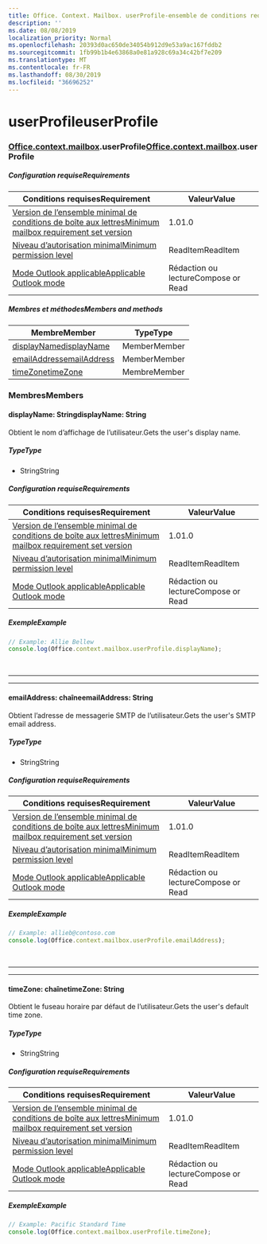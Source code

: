 ```yaml
---
title: Office. Context. Mailbox. userProfile-ensemble de conditions requises 1,3
description: ''
ms.date: 08/08/2019
localization_priority: Normal
ms.openlocfilehash: 20393d0ac650de34054b912d9e53a9ac167fddb2
ms.sourcegitcommit: 1fb99b1b4e63868a0e81a928c69a34c42bf7e209
ms.translationtype: MT
ms.contentlocale: fr-FR
ms.lasthandoff: 08/30/2019
ms.locfileid: "36696252"
---
```

# <a name="userprofile"></a><span data-ttu-id="205e8-102">userProfile</span><span class="sxs-lookup"><span data-stu-id="205e8-102">userProfile</span></span>

### <a name="officeofficemdcontextofficecontextmdmailboxofficecontextmailboxmduserprofile"></a><span data-ttu-id="205e8-103">[Office](Office.md)[.context](Office.context.md)[.mailbox](Office.context.mailbox.md).userProfile</span><span class="sxs-lookup"><span data-stu-id="205e8-103">[Office](Office.md)[.context](Office.context.md)[.mailbox](Office.context.mailbox.md).userProfile</span></span>

##### <a name="requirements"></a><span data-ttu-id="205e8-104">Configuration requise</span><span class="sxs-lookup"><span data-stu-id="205e8-104">Requirements</span></span>

|<span data-ttu-id="205e8-105">Conditions requises</span><span class="sxs-lookup"><span data-stu-id="205e8-105">Requirement</span></span>| <span data-ttu-id="205e8-106">Valeur</span><span class="sxs-lookup"><span data-stu-id="205e8-106">Value</span></span>|
|---|---|
|[<span data-ttu-id="205e8-107">Version de l’ensemble minimal de conditions de boîte aux lettres</span><span class="sxs-lookup"><span data-stu-id="205e8-107">Minimum mailbox requirement set version</span></span>](/office/dev/add-ins/reference/requirement-sets/outlook-api-requirement-sets)| <span data-ttu-id="205e8-108">1.0</span><span class="sxs-lookup"><span data-stu-id="205e8-108">1.0</span></span>|
|[<span data-ttu-id="205e8-109">Niveau d’autorisation minimal</span><span class="sxs-lookup"><span data-stu-id="205e8-109">Minimum permission level</span></span>](/outlook/add-ins/understanding-outlook-add-in-permissions)| <span data-ttu-id="205e8-110">ReadItem</span><span class="sxs-lookup"><span data-stu-id="205e8-110">ReadItem</span></span>|
|[<span data-ttu-id="205e8-111">Mode Outlook applicable</span><span class="sxs-lookup"><span data-stu-id="205e8-111">Applicable Outlook mode</span></span>](/outlook/add-ins/#extension-points)| <span data-ttu-id="205e8-112">Rédaction ou lecture</span><span class="sxs-lookup"><span data-stu-id="205e8-112">Compose or Read</span></span>|

##### <a name="members-and-methods"></a><span data-ttu-id="205e8-113">Membres et méthodes</span><span class="sxs-lookup"><span data-stu-id="205e8-113">Members and methods</span></span>

| <span data-ttu-id="205e8-114">Membre</span><span class="sxs-lookup"><span data-stu-id="205e8-114">Member</span></span> | <span data-ttu-id="205e8-115">Type</span><span class="sxs-lookup"><span data-stu-id="205e8-115">Type</span></span> |
|--------|------|
| [<span data-ttu-id="205e8-116">displayName</span><span class="sxs-lookup"><span data-stu-id="205e8-116">displayName</span></span>](#displayname-string) | <span data-ttu-id="205e8-117">Member</span><span class="sxs-lookup"><span data-stu-id="205e8-117">Member</span></span> |
| [<span data-ttu-id="205e8-118">emailAddress</span><span class="sxs-lookup"><span data-stu-id="205e8-118">emailAddress</span></span>](#emailaddress-string) | <span data-ttu-id="205e8-119">Member</span><span class="sxs-lookup"><span data-stu-id="205e8-119">Member</span></span> |
| [<span data-ttu-id="205e8-120">timeZone</span><span class="sxs-lookup"><span data-stu-id="205e8-120">timeZone</span></span>](#timezone-string) | <span data-ttu-id="205e8-121">Membre</span><span class="sxs-lookup"><span data-stu-id="205e8-121">Member</span></span> |

### <a name="members"></a><span data-ttu-id="205e8-122">Membres</span><span class="sxs-lookup"><span data-stu-id="205e8-122">Members</span></span>

#### <a name="displayname-string"></a><span data-ttu-id="205e8-123">displayName: String</span><span class="sxs-lookup"><span data-stu-id="205e8-123">displayName: String</span></span>

<span data-ttu-id="205e8-124">Obtient le nom d’affichage de l’utilisateur.</span><span class="sxs-lookup"><span data-stu-id="205e8-124">Gets the user's display name.</span></span>

##### <a name="type"></a><span data-ttu-id="205e8-125">Type</span><span class="sxs-lookup"><span data-stu-id="205e8-125">Type</span></span>

*   <span data-ttu-id="205e8-126">String</span><span class="sxs-lookup"><span data-stu-id="205e8-126">String</span></span>

##### <a name="requirements"></a><span data-ttu-id="205e8-127">Configuration requise</span><span class="sxs-lookup"><span data-stu-id="205e8-127">Requirements</span></span>

|<span data-ttu-id="205e8-128">Conditions requises</span><span class="sxs-lookup"><span data-stu-id="205e8-128">Requirement</span></span>| <span data-ttu-id="205e8-129">Valeur</span><span class="sxs-lookup"><span data-stu-id="205e8-129">Value</span></span>|
|---|---|
|[<span data-ttu-id="205e8-130">Version de l’ensemble minimal de conditions de boîte aux lettres</span><span class="sxs-lookup"><span data-stu-id="205e8-130">Minimum mailbox requirement set version</span></span>](/office/dev/add-ins/reference/requirement-sets/outlook-api-requirement-sets)| <span data-ttu-id="205e8-131">1.0</span><span class="sxs-lookup"><span data-stu-id="205e8-131">1.0</span></span>|
|[<span data-ttu-id="205e8-132">Niveau d’autorisation minimal</span><span class="sxs-lookup"><span data-stu-id="205e8-132">Minimum permission level</span></span>](/outlook/add-ins/understanding-outlook-add-in-permissions)| <span data-ttu-id="205e8-133">ReadItem</span><span class="sxs-lookup"><span data-stu-id="205e8-133">ReadItem</span></span>|
|[<span data-ttu-id="205e8-134">Mode Outlook applicable</span><span class="sxs-lookup"><span data-stu-id="205e8-134">Applicable Outlook mode</span></span>](/outlook/add-ins/#extension-points)| <span data-ttu-id="205e8-135">Rédaction ou lecture</span><span class="sxs-lookup"><span data-stu-id="205e8-135">Compose or Read</span></span>|

##### <a name="example"></a><span data-ttu-id="205e8-136">Exemple</span><span class="sxs-lookup"><span data-stu-id="205e8-136">Example</span></span>

```js
// Example: Allie Bellew
console.log(Office.context.mailbox.userProfile.displayName);
```

<br>

---
---

#### <a name="emailaddress-string"></a><span data-ttu-id="205e8-137">emailAddress: chaîne</span><span class="sxs-lookup"><span data-stu-id="205e8-137">emailAddress: String</span></span>

<span data-ttu-id="205e8-138">Obtient l’adresse de messagerie SMTP de l’utilisateur.</span><span class="sxs-lookup"><span data-stu-id="205e8-138">Gets the user's SMTP email address.</span></span>

##### <a name="type"></a><span data-ttu-id="205e8-139">Type</span><span class="sxs-lookup"><span data-stu-id="205e8-139">Type</span></span>

*   <span data-ttu-id="205e8-140">String</span><span class="sxs-lookup"><span data-stu-id="205e8-140">String</span></span>

##### <a name="requirements"></a><span data-ttu-id="205e8-141">Configuration requise</span><span class="sxs-lookup"><span data-stu-id="205e8-141">Requirements</span></span>

|<span data-ttu-id="205e8-142">Conditions requises</span><span class="sxs-lookup"><span data-stu-id="205e8-142">Requirement</span></span>| <span data-ttu-id="205e8-143">Valeur</span><span class="sxs-lookup"><span data-stu-id="205e8-143">Value</span></span>|
|---|---|
|[<span data-ttu-id="205e8-144">Version de l’ensemble minimal de conditions de boîte aux lettres</span><span class="sxs-lookup"><span data-stu-id="205e8-144">Minimum mailbox requirement set version</span></span>](/office/dev/add-ins/reference/requirement-sets/outlook-api-requirement-sets)| <span data-ttu-id="205e8-145">1.0</span><span class="sxs-lookup"><span data-stu-id="205e8-145">1.0</span></span>|
|[<span data-ttu-id="205e8-146">Niveau d’autorisation minimal</span><span class="sxs-lookup"><span data-stu-id="205e8-146">Minimum permission level</span></span>](/outlook/add-ins/understanding-outlook-add-in-permissions)| <span data-ttu-id="205e8-147">ReadItem</span><span class="sxs-lookup"><span data-stu-id="205e8-147">ReadItem</span></span>|
|[<span data-ttu-id="205e8-148">Mode Outlook applicable</span><span class="sxs-lookup"><span data-stu-id="205e8-148">Applicable Outlook mode</span></span>](/outlook/add-ins/#extension-points)| <span data-ttu-id="205e8-149">Rédaction ou lecture</span><span class="sxs-lookup"><span data-stu-id="205e8-149">Compose or Read</span></span>|

##### <a name="example"></a><span data-ttu-id="205e8-150">Exemple</span><span class="sxs-lookup"><span data-stu-id="205e8-150">Example</span></span>

```js
// Example: allieb@contoso.com
console.log(Office.context.mailbox.userProfile.emailAddress);
```

<br>

---
---

#### <a name="timezone-string"></a><span data-ttu-id="205e8-151">timeZone: chaîne</span><span class="sxs-lookup"><span data-stu-id="205e8-151">timeZone: String</span></span>

<span data-ttu-id="205e8-152">Obtient le fuseau horaire par défaut de l’utilisateur.</span><span class="sxs-lookup"><span data-stu-id="205e8-152">Gets the user's default time zone.</span></span>

##### <a name="type"></a><span data-ttu-id="205e8-153">Type</span><span class="sxs-lookup"><span data-stu-id="205e8-153">Type</span></span>

*   <span data-ttu-id="205e8-154">String</span><span class="sxs-lookup"><span data-stu-id="205e8-154">String</span></span>

##### <a name="requirements"></a><span data-ttu-id="205e8-155">Configuration requise</span><span class="sxs-lookup"><span data-stu-id="205e8-155">Requirements</span></span>

|<span data-ttu-id="205e8-156">Conditions requises</span><span class="sxs-lookup"><span data-stu-id="205e8-156">Requirement</span></span>| <span data-ttu-id="205e8-157">Valeur</span><span class="sxs-lookup"><span data-stu-id="205e8-157">Value</span></span>|
|---|---|
|[<span data-ttu-id="205e8-158">Version de l’ensemble minimal de conditions de boîte aux lettres</span><span class="sxs-lookup"><span data-stu-id="205e8-158">Minimum mailbox requirement set version</span></span>](/office/dev/add-ins/reference/requirement-sets/outlook-api-requirement-sets)| <span data-ttu-id="205e8-159">1.0</span><span class="sxs-lookup"><span data-stu-id="205e8-159">1.0</span></span>|
|[<span data-ttu-id="205e8-160">Niveau d’autorisation minimal</span><span class="sxs-lookup"><span data-stu-id="205e8-160">Minimum permission level</span></span>](/outlook/add-ins/understanding-outlook-add-in-permissions)| <span data-ttu-id="205e8-161">ReadItem</span><span class="sxs-lookup"><span data-stu-id="205e8-161">ReadItem</span></span>|
|[<span data-ttu-id="205e8-162">Mode Outlook applicable</span><span class="sxs-lookup"><span data-stu-id="205e8-162">Applicable Outlook mode</span></span>](/outlook/add-ins/#extension-points)| <span data-ttu-id="205e8-163">Rédaction ou lecture</span><span class="sxs-lookup"><span data-stu-id="205e8-163">Compose or Read</span></span>|

##### <a name="example"></a><span data-ttu-id="205e8-164">Exemple</span><span class="sxs-lookup"><span data-stu-id="205e8-164">Example</span></span>

```js
// Example: Pacific Standard Time
console.log(Office.context.mailbox.userProfile.timeZone);
```
